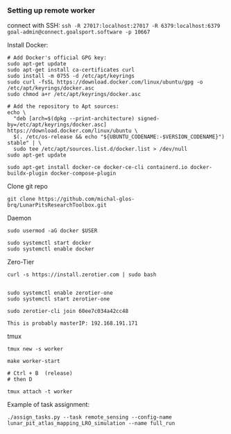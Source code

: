 ### Setting up remote worker

connect with SSH:
`ssh -R 27017:localhost:27017 -R 6379:localhost:6379 goal-admin@connect.goalsport.software -p 10667`



Install Docker:
```
# Add Docker's official GPG key:
sudo apt-get update
sudo apt-get install ca-certificates curl
sudo install -m 0755 -d /etc/apt/keyrings
sudo curl -fsSL https://download.docker.com/linux/ubuntu/gpg -o /etc/apt/keyrings/docker.asc
sudo chmod a+r /etc/apt/keyrings/docker.asc

# Add the repository to Apt sources:
echo \
  "deb [arch=$(dpkg --print-architecture) signed-by=/etc/apt/keyrings/docker.asc] https://download.docker.com/linux/ubuntu \
  $(. /etc/os-release && echo "${UBUNTU_CODENAME:-$VERSION_CODENAME}") stable" | \
  sudo tee /etc/apt/sources.list.d/docker.list > /dev/null
sudo apt-get update

sudo apt-get install docker-ce docker-ce-cli containerd.io docker-buildx-plugin docker-compose-plugin
```

Clone git repo
```
git clone https://github.com/michal-glos-brq/LunarPitsResearchToolbox.git
```


Daemon
```
sudo usermod -aG docker $USER

sudo systemctl start docker
sudo systemctl enable docker
```



Zero-Tier
```
curl -s https://install.zerotier.com | sudo bash


sudo systemctl enable zerotier-one
sudo systemctl start zerotier-one

sudo zerotier-cli join 60ee7c034a42cc48

This is probably masterIP: 192.168.191.171
```


tmux
```
tmux new -s worker

make worker-start

# Ctrl + B  (release)
# then D

tmux attach -t worker
```

Example of task assignment:
```
./assign_tasks.py --task remote_sensing --config-name lunar_pit_atlas_mapping_LRO_simulation --name full_run
```

